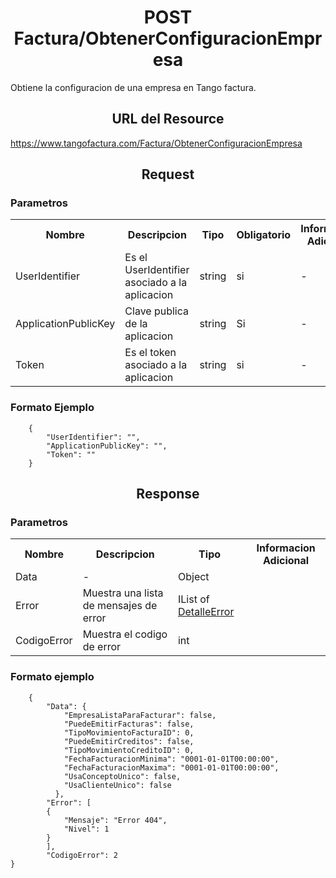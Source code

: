 <h1 align="center">POST Factura/ObtenerConfiguracionEmpresa</h1>

Obtiene la configuracion de una empresa en Tango factura.

<h2 align="center">URL del Resource</h2>

https://www.tangofactura.com/Factura/ObtenerConfiguracionEmpresa

<h2 align="center">Request</h2>

<h3>Parametros</h3>

<table style="width:100%;">
<tr>
    <th>Nombre</th>
    <th>Descripcion</th>
    <th>Tipo</th>
    <th>Obligatorio</th>
    <th>Informacion Adicional</th>
</tr>
<tr>
    <td>UserIdentifier</td>
    <td>Es el UserIdentifier asociado a la aplicacion</td>
    <td>string</td>
    <td>si</td>
    <td>-</td>
</tr>
<tr>
    <td>ApplicationPublicKey</td>
    <td>Clave publica de la aplicacion</td>
    <td>string</td>
    <td>Si</td>
    <td>-</td>
</tr>
<tr>
    <td>Token</td>
    <td>Es el token asociado a la aplicacion</td>
    <td>string</td>
    <td>si</td>
    <td>-</td>
</tr>
</table>

<h3>Formato Ejemplo</h3>

```
    {
        "UserIdentifier": "",
        "ApplicationPublicKey": "",
        "Token": ""
    }
```

<h2 align="center">Response</h2>
<h3>Parametros</h3>
<table style="width: 100%;">
    <tr>
        <th>Nombre</th>
        <th>Descripcion</th>
        <th>Tipo</th>
        <th>Informacion Adicional</th>
    </tr>
    <tr>
        <td>Data</td>
        <td>-</td>
        <td>Object</td>
        <td></td>
    </tr>
    <tr>
        <td>Error</td>
        <td>Muestra una lista de mensajes de error</td>
        <td>IList of <a href="/Guias/Tipos de datos/DetalleError.md">DetalleError</a></td>
        <td></td>
    </tr>
    <tr>
        <td>CodigoError</td>
        <td>Muestra el codigo de error</td>
        <td>int</td>
        <td></td>
    </tr>
</table>

<h3>Formato ejemplo</h3>

```
    {
        "Data": {
            "EmpresaListaParaFacturar": false,
            "PuedeEmitirFacturas": false,
            "TipoMovimientoFacturaID": 0,
            "PuedeEmitirCreditos": false,
            "TipoMovimientoCreditoID": 0,
            "FechaFacturacionMinima": "0001-01-01T00:00:00",
            "FechaFacturacionMaxima": "0001-01-01T00:00:00",
            "UsaConceptoUnico": false,
            "UsaClienteUnico": false
          },
        "Error": [
        {
            "Mensaje": "Error 404",
            "Nivel": 1
        }
        ],
        "CodigoError": 2
}
```